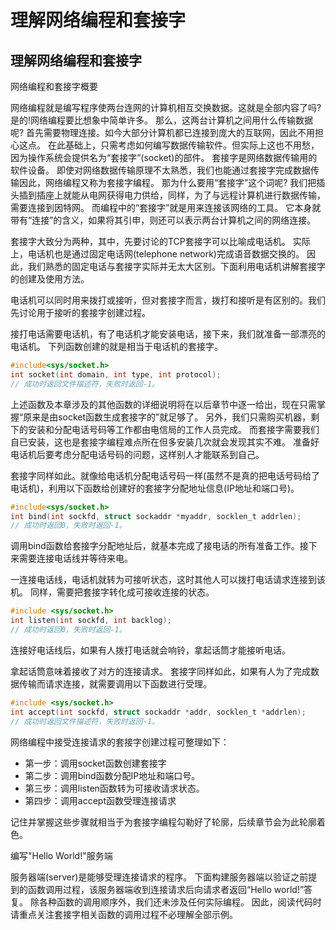 # 理解网络编程和套接字

## 理解网络编程和套接字

网络编程和套接字概要

网络编程就是编写程序使两台连网的计算机相互交换数据。这就是全部内容了吗?是的!网络编程要比想象中简单许多。
那么，这两台计算机之间用什么传输数据呢?
首先需要物理连接。如今大部分计算机都已连接到庞大的互联网，因此不用担心这点。
在此基础上，只需考虑如何编写数据传输软件。但实际上这也不用愁，因为操作系统会提供名为“套接字”(socket)的部件。
套接字是网络数据传输用的软件设备。
即使对网络数据传输原理不太熟悉，我们也能通过套接字完成数据传输因此，网络编程又称为套接字编程。
那为什么要用“套接字”这个词呢?
我们把插头插到插座上就能从电网获得电力供给，同样，为了与远程计算机进行数据传输，需要连接到因特网。
而编程中的“套接字”就是用来连接该网络的工具。
它本身就带有“连接”的含义，如果将其引申，则还可以表示两台计算机之间的网络连接。

套接字大致分为两种，其中，先要讨论的TCP套接字可以比喻成电话机。
实际上，电话机也是通过固定电话网(telephone network)完成语音数据交换的。
因此，我们熟悉的固定电话与套接字实际并无太大区别。下面利用电话机讲解套接字的创建及使用方法。

电话机可以同时用来拨打或接听，但对套接字而言，拨打和接听是有区别的。我们先讨论用于接听的套接字创建过程。

接打电话需要电话机，有了电话机才能安装电话，接下来，我们就准备一部漂亮的电话机。
下列函数创建的就是相当于电话机的套接字。

```c
#include<sys/socket.h>
int socket(int domain, int type, int protocol);
// 成功时返回文件描述符，失败时返回-1。

```

上述函数及本章涉及的其他函数的详细说明将在以后章节中逐一给出，现在只需掌握“原来是由socket函数生成套接字的”就足够了。
另外，我们只需购买机器，剩下的安装和分配电话号码等工作都由电信局的工作人员完成。
而套接字需要我们自已安装，这也是套接字编程难点所在但多安装几次就会发现其实不难。
准备好电话机后要考虑分配电话号码的问题，这样别人才能联系到自己。

套接字同样如此。就像给电话机分配电话号码一样(虽然不是真的把电话号码给了电话机)，利用以下函数给创建好的套接字分配地址信息(IP地址和端口号)。

```c
#include<sys/socket.h>
int bind(int sockfd, struct sockaddr *myaddr, socklen_t addrlen);
// 成功时返回0，失败时返回-1。

```

调用bind函数给套接字分配地址后，就基本完成了接电话的所有准备工作。接下来需要连接电话线并等待来电。

一连接电话线，电话机就转为可接听状态，这时其他人可以拨打电话请求连接到该机。
同样，需要把套接字转化成可接收连接的状态。

```c
#include <sys/socket.h>
int listen(int sockfd, int backlog);
// 成功时返回0，失败时返回-1。

```

连接好电话线后，如果有人拨打电话就会响铃，拿起话筒才能接听电话。

拿起话筒意味着接收了对方的连接请求。
套接字同样如此，如果有人为了完成数据传输而请求连接，就需要调用以下函数进行受理。

```c
#include <sys/socket.h>
int accept(int sockfd, struct sockaddr *addr, socklen_t *addrlen);
// 成功时返回文件描述符，失败时返回-1。

```

网络编程中接受连接请求的套接字创建过程可整理如下：

- 第一步：调用socket函数创建套接字
- 第二步：调用bind函数分配IP地址和端口号。
- 第三步：调用listen函数转为可接收请求状态。
- 第四步：调用accept函数受理连接请求

记住并掌握这些步骤就相当于为套接字编程勾勒好了轮廓，后续章节会为此轮廓着色。

编写"Hello World!"服务端

服务器端(server)是能够受理连接请求的程序。
下面构建服务器端以验证之前提到的函数调用过程，该服务器端收到连接请求后向请求者返回“Hello world!”答复。
除各种函数的调用顺序外，我们还未涉及任何实际编程。
因此，阅读代码时请重点关注套接字相关函数的调用过程不必理解全部示例。




